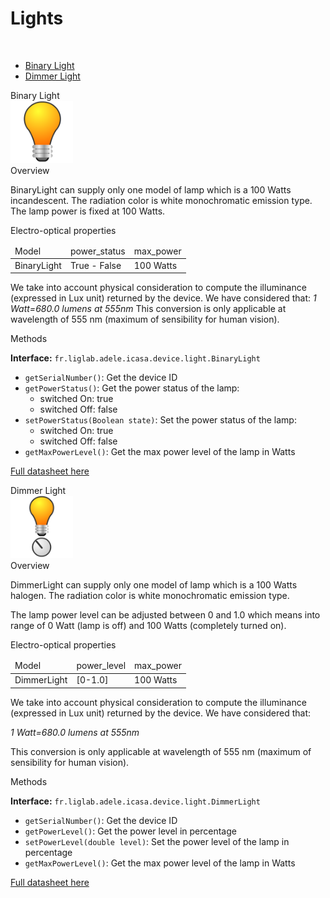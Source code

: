 Lights
====

<br/>

* <a href="#binaryCard">Binary Light</a>
* <a href="#dimmerCard">Dimmer Light</a>


<div class="idCard">

<div class="titleCard"><a name="binaryCard">Binary Light</a></div>

<div class="photo"><img src="./devices/T456/lampe.png" width="100"/></div>

<div class="description">
<div class="hCard">Overview</div> 
 
<p>BinaryLight can supply only one model of lamp which is a 100 Watts incandescent. The radiation color is white monochromatic emission type. The lamp power is fixed at 100 Watts.</p>
 
<div class="hCard">Electro-optical properties</div>

<table>
	<thead>
		<tr>
    		<td>Model</td>
        	<td>power_status</td>
        	<td>max_power</td>
    	</tr>
    </thead>
    <tbody>
		<tr>
    		<td>BinaryLight</td>
       	 	<td>True - False</td>
        	<td>100 Watts</td>
    	</tr>
    </tbody>
</table>

<p>We take into account physical consideration to compute the illuminance (expressed in Lux unit) returned by the device. We have considered that: <i>1 Watt=680.0 lumens at 555nm</i> This conversion is only applicable at wavelength of 555 nm (maximum of sensibility for human vision).</p>


        
<div class="hCard">Methods</div>

<strong>Interface:</strong> <code>fr.liglab.adele.icasa.device.light.BinaryLight</code>

<ul>
<li><code>getSerialNumber()</code>: Get the device ID</li>
<li><code>getPowerStatus()</code>: Get the power status of the lamp:
<ul>
<li>switched On: true</li>
<li>switched Off: false</li>
</ul>
</li>
<li><code>setPowerStatus(Boolean state)</code>: Set the power status of the lamp:
<ul>
<li>switched On: true</li>
<li>switched Off: false</li>
</ul>
</li>
<li><code>getMaxPowerLevel()</code>: Get the max power level of the lamp in Watts</li>
</ul>

<a href="./datasheets/Datasheet_BinaryLight.pdf">Full datasheet here</a>
</div>
<div class="separator"></div>
</div>




<div class="idCard">

<div class="titleCard"><a name="dimmerCard">Dimmer Light</a></div>

<div class="photo"><img src="./devices/T456/lampeVariable.png" width="100"/></div>

<div class="description">
 
<div class="hCard">Overview</div> 
 
<p>DimmerLight can supply only one model of lamp which is a 100 Watts halogen. The radiation color is white monochromatic emission type.</p>

<p>The lamp power level can be adjusted between 0 and 1.0 which means into range of 0 Watt (lamp is off) and 100 Watts (completely turned on).</p>
 
<div class="hCard">Electro-optical properties</div>

<table>
	<thead>
		<tr>
    		<td>Model</td>
        	<td>power_level</td>
        	<td>max_power</td>
    	</tr>
    </thead>
    <tbody>
		<tr>
    		<td>DimmerLight</td>
       	 	<td>[0-1.0]</td>
        	<td>100 Watts</td>
    	</tr>
    </tbody>
</table>

<p>We take into account physical consideration to compute the illuminance (expressed in Lux unit) returned by the device. We have considered that:</p>

<i>1 Watt=680.0 lumens at 555nm</i>

<p>This conversion is only applicable at wavelength of 555 nm (maximum of sensibility for human vision).</p>


        
<div class="hCard">Methods</div>

<strong>Interface:</strong> <code>fr.liglab.adele.icasa.device.light.DimmerLight</code>

<ul>
<li><code>getSerialNumber()</code>: Get the device ID</li>
<li><code>getPowerLevel()</code>: Get the power level in percentage</li>
<li><code>setPowerLevel(double level)</code>: Set the power level of the lamp in percentage</li>
<li><code>getMaxPowerLevel()</code>: Get the max power level of the lamp in Watts</li>
</ul>

<a href="./datasheets/Datasheet_DimmerLight.pdf">Full datasheet here</a>
</div>

<div class="separator"></div>
</div>
